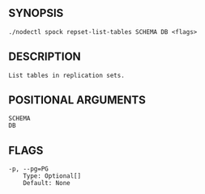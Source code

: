 ## SYNOPSIS
    ./nodectl spock repset-list-tables SCHEMA DB <flags>
 
## DESCRIPTION
    List tables in replication sets.
 
## POSITIONAL ARGUMENTS
    SCHEMA
    DB
 
## FLAGS
    -p, --pg=PG
        Type: Optional[]
        Default: None
